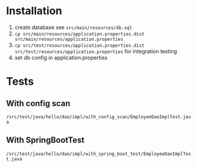# Installation

1. create database see `src/main/resources/db.sql`
2. `cp src/main/resources/application.properties.dist src/main/resources/application.properties`
2. `cp src/test/resources/application.properties.dist src/test/resources/application.properties` for integration testing
3. set db config in application.properties

# Tests

## With config scan

`/src/test/java/hello/dao/impl/with_config_scan/EmployeeDaoImplTest.java`

## With SpringBootTest

`/src/test/java/hello/dao/impl/with_spring_boot_test/EmployeeDaoImplTest.java`